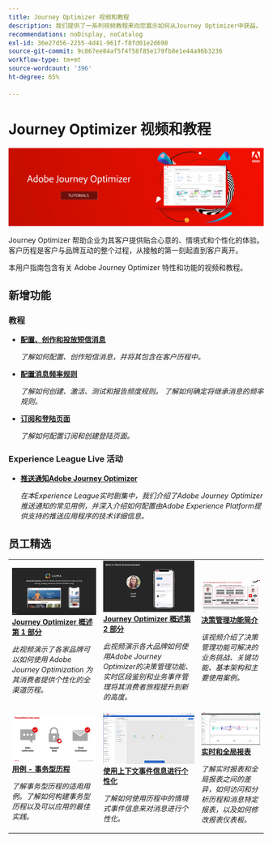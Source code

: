 ```yaml
---
title: Journey Optimizer 视频和教程
description: 我们提供了一系列视频教程来向您展示如何从Journey Optimizer中获益。
recommendations: noDisplay, noCatalog
exl-id: 36e27d56-2255-4d41-961f-f8fd01e2d698
source-git-commit: 9c867ee84af5f4f58f85e179fb8e1e44a96b3236
workflow-type: tm+mt
source-wordcount: '396'
ht-degree: 65%

---
```



# Journey Optimizer 视频和教程

![](./assets/ajo-banner.png)

Journey Optimizer 帮助企业为其客户提供贴合心意的、情境式和个性化的体验。客户历程是客户与品牌互动的整个过程，从接触的第一刻起直到客户离开。

本用户指南包含有关 Adobe Journey Optimizer 特性和功能的视频和教程。

## 新增功能

### 教程

* **[配置、创作和投放短信消息](/help/create-messages/configure-author-and-deliver-sms-messages.md)**

   *了解如何配置、创作短信消息，并将其包含在客户历程中。*

* **[配置消息频率规则](/help/administration/configure-frequency-rules.md)**

   *了解如何创建、激活、测试和报告频度规则。 了解如何确定将继承消息的频率规则。*

* **[订阅和登陆页面](/help/subscriptions-and-landing-pages.md)**

   *了解如何配置订阅和创建登陆页面。*

### Experience League Live 活动

* **[推送通知Adobe Journey Optimizer](https://experienceleague.adobe.com/docs/experience-league-live-events/events/episodes/exl-live-episode-05-12-22.html)**

   *在本Experience League实时剧集中，我们介绍了Adobe Journey Optimizer推送通知的常见用例，并深入介绍如何配置由Adobe Experience Platform提供支持的推送应用程序的技术详细信息。*

## 员工精选

<table>
<tr>
  <td>
    <a href="./introduction/journey-optimizer-overview-part-1.md">
      <img alt="Journey Optimizer 概述第 1 部分 - 交付全渠道历程（视频）" src="./assets/334174.jpg"/>
    </a>
    <div>
      <a href="./introduction/journey-optimizer-overview-part-1.md">
    <strong>Journey Optimizer 概述第 1 部分</strong>
    </a>
    </div>
    <p>
    <em>此视频演示了各家品牌可以如何使用 Adobe Journey Optimization 为其消费者提供个性化的全渠道历程。</em>
    <p>
  </td>
    <td>
    <a href="./introduction/journey-optimizer-overview-part-2.md">
      <img alt="Journey Optimizer 概述第 2 部分 - 交付全渠道历程（视频）" src="./assets/334175.jpg"/>
    </a>
    <div>
      <a href="./introduction/journey-optimizer-overview-part-2.md">
    <strong>Journey Optimizer 概述第 2 部分</strong>
    </a>
    </div>
    <p>
    <em>此视频演示各大品牌如何使用Adobe Journey Optimizer的决策管理功能、实时区段鉴别和业务事件管理将其消费者旅程提升到新的高度。</em>
    <p>
  </td>
  </td>
    <td>
    <a href="./decision-management/create-decisions.md">
      <img alt="决策管理功能简介" src="./assets/326961.jpg"/>
    </a>
    <div>
      <a href="./decision-management/create-decisions.md">
    <strong>决策管理功能简介 </strong>
    </a>
    </div>
    <p>
    <em>该视频介绍了决策管理功能可解决的业务挑战、关键功能、基本架构和主要使用案例。

</em>
    <p>
  </td>
</tr>
<tr>
  <td>
    <a href="./create-journeys/use-case-transactional-journey.md">
      <img alt="用例 - 事务型历程 " src="./assets/334202.jpeg"/>
    </a>
    <div>
      <a href="./create-journeys/use-case-transactional-journey.md">
    <strong>用例 - 事务型历程 </strong>
    </a>
    </div>
    <p>
    <em>了解事务型历程的适用用例。了解如何构建事务型历程以及可以应用的最佳实践。</em>
    <p>
  </td>
    <td>
    <a href="./personalize-content/use-contextual-event-information-for-personalization.md">
      <img alt="使用上下文事件信息进行个性化" src="./assets/334165.jpg"/>
    </a>
    <div>
      <a href="./personalize-content/use-contextual-event-information-for-personalization.md">
    <strong>使用上下文事件信息进行个性化 </strong>
    </a>
    </div>
    <p>
    <em>了解如何使用历程中的情境式事件信息来对消息进行个性化。</em>
    <p>
  </td>
  </td>
    <td>
    <a href="./report-and-monitor/live-and-global-reports.md">
      <img alt="实时和全局报表" src="./assets/334108.jpg"/>
    </a>
    <div>
      <a href="./report-and-monitor/live-and-global-reports.md">
    <strong>实时和全局报表 </strong>
    </a>
    </div>
    <p>
    <em>了解实时报表和全局报表之间的差异，如何访问和分析历程和消息特定报表，以及如何修改报表仪表板。

</em>
    <p>
  </td>
</tr>
</table>
